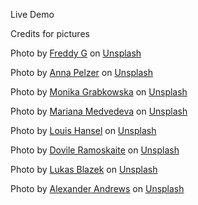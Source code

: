 Live Demo



Credits for pictures

Photo by <a href="https://unsplash.com/@freddygmedia?utm_source=unsplash&utm_medium=referral&utm_content=creditCopyText">Freddy G</a> on <a href="https://unsplash.com/@freddygmedia?utm_source=unsplash&utm_medium=referral&utm_content=creditCopyText">Unsplash</a>

Photo by <a href="https://unsplash.com/@annapelzer?utm_source=unsplash&utm_medium=referral&utm_content=creditCopyText">Anna Pelzer</a> on <a href="https://unsplash.com/s/photos/salad?utm_source=unsplash&utm_medium=referral&utm_content=creditCopyText">Unsplash</a>
  
Photo by <a href="https://unsplash.com/@moniqa?utm_source=unsplash&utm_medium=referral&utm_content=creditCopyText">Monika Grabkowska</a> on <a href="https://unsplash.com/s/photos/salad?utm_source=unsplash&utm_medium=referral&utm_content=creditCopyText">Unsplash</a>

Photo by <a href="https://unsplash.com/@nobiteuntilphoto?utm_source=unsplash&utm_medium=referral&utm_content=creditCopyText">Mariana Medvedeva</a> on <a href="https://unsplash.com/s/photos/salad?utm_source=unsplash&utm_medium=referral&utm_content=creditCopyText">Unsplash</a>

Photo by <a href="https://unsplash.com/@louishansel?utm_source=unsplash&utm_medium=referral&utm_content=creditCopyText">Louis Hansel</a> on <a href="https://unsplash.com/s/photos/salad?utm_source=unsplash&utm_medium=referral&utm_content=creditCopyText">Unsplash</a>

Photo by <a href="https://unsplash.com/@dovilerm?utm_source=unsplash&utm_medium=referral&utm_content=creditCopyText">Dovile Ramoskaite</a> on <a href="https://unsplash.com/s/photos/salad?utm_source=unsplash&utm_medium=referral&utm_content=creditCopyText">Unsplash</a>

Photo by <a href="https://unsplash.com/@goumbik?utm_source=unsplash&utm_medium=referral&utm_content=creditCopyText">Lukas Blazek</a> on <a href="https://unsplash.com/s/photos/chopping-board?utm_source=unsplash&utm_medium=referral&utm_content=creditCopyText">Unsplash</a>

Photo by <a href="https://unsplash.com/@alex_andrews?utm_source=unsplash&utm_medium=referral&utm_content=creditCopyText">Alexander Andrews</a> on <a href="https://unsplash.com/s/photos/telephone?utm_source=unsplash&utm_medium=referral&utm_content=creditCopyText">Unsplash</a>
  